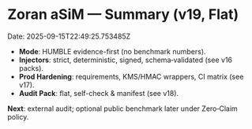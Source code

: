 # Zoran aSiM — Summary (v19, Flat)
Date: 2025-09-15T22:49:25.753485Z

- **Mode**: HUMBLE evidence-first (no benchmark numbers).
- **Injectors**: strict, deterministic, signed, schema‑validated (see v16 packs).
- **Prod Hardening**: requirements, KMS/HMAC wrappers, CI matrix (see v17).
- **Audit Pack**: flat, self-check & manifest (see v18).

**Next**: external audit; optional public benchmark later under Zero‑Claim policy.
